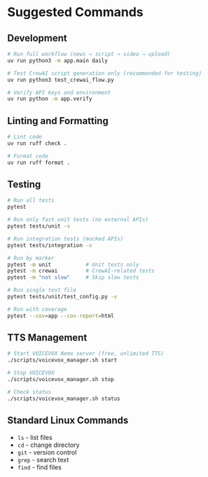 # Suggested Commands

## Development
```bash
# Run full workflow (news → script → video → upload)
uv run python3 -m app.main daily

# Test CrewAI script generation only (recommended for testing)
uv run python3 test_crewai_flow.py

# Verify API keys and environment
uv run python -m app.verify
```

## Linting and Formatting
```bash
# Lint code
uv run ruff check .

# Format code
uv run ruff format .
```

## Testing
```bash
# Run all tests
pytest

# Run only fast unit tests (no external APIs)
pytest tests/unit -v

# Run integration tests (mocked APIs)
pytest tests/integration -v

# Run by marker
pytest -m unit           # Unit tests only
pytest -m crewai         # CrewAI-related tests
pytest -m "not slow"     # Skip slow tests

# Run single test file
pytest tests/unit/test_config.py -v

# Run with coverage
pytest --cov=app --cov-report=html
```

## TTS Management
```bash
# Start VOICEVOX Nemo server (free, unlimited TTS)
./scripts/voicevox_manager.sh start

# Stop VOICEVOX
./scripts/voicevox_manager.sh stop

# Check status
./scripts/voicevox_manager.sh status
```

## Standard Linux Commands
- `ls` - list files
- `cd` - change directory
- `git` - version control
- `grep` - search text
- `find` - find files
